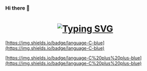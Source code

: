 ### Hi there 👋

<!--
**fengcao2020/fengcao2020** is a ✨ _special_ ✨ repository because its `README.md` (this file) appears on your GitHub profile.

Here are some ideas to get you started:

- 🔭 I’m currently working on ...
- 🌱 I’m currently learning ...
- 👯 I’m looking to collaborate on ...
- 🤔 I’m looking for help with ...
- 💬 Ask me about ...
- 📫 How to reach me: ...
- 😄 Pronouns: ...
- ⚡ Fun fact: ...
-->
<h1 align="center"> 
  <a href="https://git.io/typing-svg">
  <img src="https://readme-typing-svg.demolab.com?font=Fira+Code&pause=1000&random=false&width=435&lines=hello%2Cworld" alt="Typing SVG" />
  </a>
</h1>

[https://img.shields.io/badge/language-C-blue](https://img.shields.io/badge/language-C-blue)

[https://img.shields.io/badge/language-C%20plus%20plus-blue](https://img.shields.io/badge/language-C%20plus%20plus-blue)



